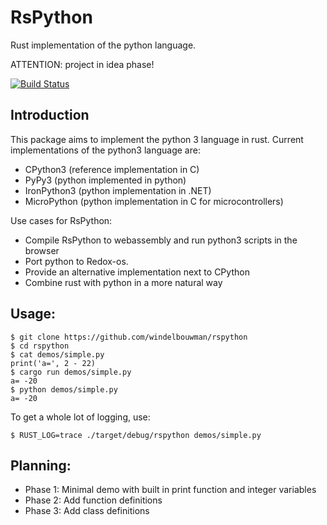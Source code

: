 # RsPython

Rust implementation of the python language.

ATTENTION: project in idea phase!

[![Build Status](https://travis-ci.org/windelbouwman/rspython.svg?branch=master)](https://travis-ci.org/windelbouwman/rspython)

## Introduction

This package aims to implement the python 3 language in rust.
Current implementations of the python3 language are:

- CPython3 (reference implementation in C)
- PyPy3 (python implemented in python)
- IronPython3 (python implementation in .NET)
- MicroPython (python implementation in C for microcontrollers)

Use cases for RsPython:

- Compile RsPython to webassembly and run python3 scripts in the browser
- Port python to Redox-os.
- Provide an alternative implementation next to CPython
- Combine rust with python in a more natural way

## Usage:

    $ git clone https://github.com/windelbouwman/rspython
    $ cd rspython
    $ cat demos/simple.py
    print('a=', 2 - 22)
    $ cargo run demos/simple.py
    a= -20
    $ python demos/simple.py
    a= -20

To get a whole lot of logging, use:

    $ RUST_LOG=trace ./target/debug/rspython demos/simple.py
 
## Planning:

- Phase 1: Minimal demo with built in print function and integer variables
- Phase 2: Add function definitions
- Phase 3: Add class definitions
